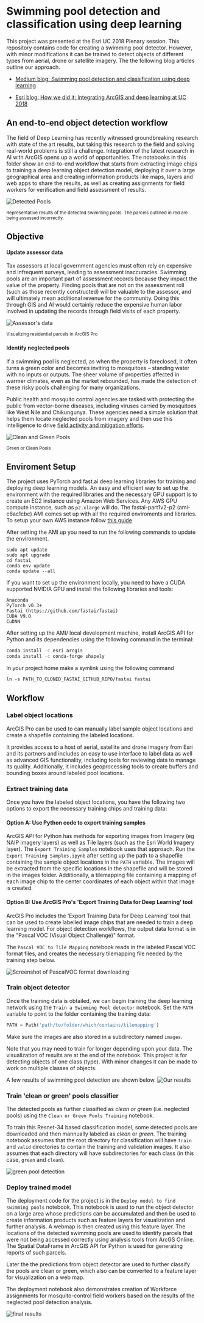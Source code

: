 # Swimming pool detection and classification using deep learning
This project was presented at the Esri UC 2018 Plenary session. This repository contains code for creating a swimming pool detector. However, with minor modifications it can be trained to detect objects of different types from aerial, drone or satellite imagery. The the following blog articles outline our approach.

* [Medium blog: Swimming pool detection and classification using deep learning](https://medium.com/geoai/swimming-pool-detection-and-classification-using-deep-learning-aaf4a3a5e652)

* [Esri blog: How we did it: Integrating ArcGIS and deep learning at UC 2018](https://www.esri.com/arcgis-blog/products/api-python/analytics/how-we-did-it-integrating-arcgis-and-machine-learning-at-uc-2018/?adumkts=product&adupro=ArcGIS_Enterprise&aduc=social&adum=external&aduSF=twitter&utm_Source=social&aduca=ArcGIS_Enterprise_Releases&adut=deeplearningUC_blog&sf_id=701f2000000rpeWAAQ&adbsc=social2466101&adbid=1021789845209804800&adbpl=tw&adbpr=80676821)


## An end-to-end object detection workflow
The field of Deep Learning has recently witnessed groundbreaking research with state of the art results, but taking this research to the field and solving real-world problems is still a challenge. Integration of the latest research in AI with ArcGIS opens up a world of opportunities. The notebooks in this folder show an end-to-end workflow that starts from extracting image chips to training a deep learning object detection model, deploying it over a large geographical area and creating information products like maps, layers and web apps to share the results, as well as creating assignments for field workers for verification and field assessment of results.

![Detected Pools](https://cdn-images-1.medium.com/max/896/1*17wkvk94x7EKx8u33FQdwA.png)

<sub> Representative results of the detected swimming pools. The parcels outlined in red are being assessed incorrectly.</sub>  

## Objective

#### Update assessor data

Tax assessors at local government agencies must often rely on expensive and infrequent surveys, leading to assessment inaccuracies. Swimming pools are an important part of assessment records because they impact the value of the property. Finding pools that are not on the assessment roll (such as those recently constructed) will be valuable to the assessor, and will ultimately mean additional revenue for the community. Doing this through GIS and AI would certainly reduce the expensive human labor involved in updating the records through field visits of each property.

![Assessor's data](https://www.esri.com/arcgis-blog/wp-content/uploads/2018/07/pools1.png "Visualizing residential parcels in ArcGIS Pro")

<sub> Visualizing residential parcels in ArcGIS Pro </sub>  

#### Identify neglected pools

If a swimming pool is neglected, as when the property is foreclosed, it often turns a green color and becomes inviting to mosquitoes – standing water with no inputs or outputs. The sheer volume of properties affected in warmer climates, even as the market rebounded, has made the detection of these risky pools challenging for many organizations.

Public health and mosquito control agencies are tasked with protecting the public from vector-borne diseases, including viruses carried by mosquitoes like West Nile and Chikungunya. These agencies need a simple solution that helps them locate neglected pools from imagery and then use this intelligence to drive [field activity and mitigation efforts](http://solutions.arcgis.com/local-government/public-works/mosquito-control/).

![Clean and Green Pools](https://www.esri.com/arcgis-blog/wp-content/uploads/2018/07/pools2.png)

<sub>  Green or Clean Pools </sub>  

## Enviroment Setup

The project uses PyTorch and fast.ai deep learning libraries for training and deploying deep learning models. An easy and efficient way to set up the environment with the required libraries and the necessary GPU support is to create an EC2 instance using Amazon Web Services. Any AWS GPU compute instance, such as `p2.xlarge` will do. The fastai-part1v2-p2 (ami-c6ac1cbc) AMI comes set up with all the required enviroments and libraries. To setup your own AWS instance follow [this guide](https://github.com/reshamas/fastai_deeplearn_part1/blob/master/tools/aws_ami_gpu_setup.md)

After setting the AMI up you need to run the following commands to update the environment.
```shell
sudo apt update
sudo apt upgrade
cd fastai
conda env update
conda update --all 
```

If you want to set up the environment locally, you need to have a CUDA supported NVIDIA GPU and install the following libraries and tools:
```
Anaconda
PyTorch v0.3+
Fastai (https://github.com/fastai/fastai)
CUDA V9.0
CuDNN
```

After setting up the AMI/ local development machine, install ArcGIS API for Python and its dependencies using the following command in the terminal:

```bash
conda install -c esri arcgis
conda install -c conda-forge shapely
```

In your project home make a symlink using the following command
```shell
ln -s PATH_TO_CLONED_FASTAI_GITHUB_REPO/fastai fastai
```

## Workflow

### Label object locations

ArcGIS Pro can be used to can manually label sample object locations and create a shapefile containing the labeled locations.

It provides access to a host of aerial, satellite and drone imagery from Esri and its partners and includes an easy to use interface to label data as well as advanced GIS functionality, including tools for reviewing data to manage its quality. Additionally, it includes geoprocessing tools to create buffers and bounding boxes around labeled pool locations.

### Extract training data

Once you have the labeled object locations, you have the following two options to export the necessary training chips and training data:

#### Option A: Use Python code to export training samples
ArcGIS API for Python has methods for exporting images from Imagery (eg NAIP imagery layers) as well as Tile layers (such as the Esri World Imagery layer). The `Export Training Samples` notebook uses that approach. Run the `Export Training Samples.ipynb` after setting up the path to a shapefile containing the sample object locations in the `PATH` variable. The images will be extracted from the specific locations in the shapefile and will be stored in the images folder. Additionally, a tilemapping file containing a mapping of each image chip to the center coordinates of each object within that image is created.

#### Option B: Use ArcGIS Pro's 'Export Training Data for Deep Learning’ tool 
ArcGIS Pro includes the ‘Export Training Data for Deep Learning’ tool that can be used to create labelled image chips that are needed to train a deep learning model. For object detection workflows, the output data format is in the "Pascal VOC (Visual Object Challenge)" format.

The `Pascal VOC to Tile Mapping` notebook reads in the labeled Pascal VOC format files, and creates the necessary tilemapping file needed by the training step below.

![Screenshot of PascalVOC format downloading](https://user-images.githubusercontent.com/16683472/43246778-5d7ab360-90d0-11e8-930a-d664322992e1.png)

### Train object detector

Once the training data is obtailed, we can begin training the deep learning network using the `Train a Swimming Pool detector` notebook. Set the `PATH` variable to point to the folder containing the training data:

```python
PATH = Path('path/to/folder/which/contains/tilemapping')
```

Make sure the images are also stored in a subdirectory named `images`.

Note that you may need to train for longer depending upon your data. The visualization of results are at the end of the notebook. This project is for detecting objects of one class (type). With minor changes it can be made to work on multiple classes of objects. 

A few results of swimming pool detection are shown below.
![Our results](https://cdn-images-1.medium.com/max/716/1*rCYlCzQu4EODnOb986m07Q.png)

### Train 'clean or green' pools classifier

The detected pools as further classified as *clean or green* (i.e. neglected pools) using the `Clean or Green Pools Training` notebook.

To train this Resnet-34 based classification model, some detected pools are downloaded and then mannually labeled as *clean* or *green*. The training notebook assumes that the root directory for classification will have `train` and `valid` directories to contain the training and validation images. It also assumes that each directory will have subdirectories for each class (in this case, `green` and `clean`).

![green pool detection](https://cdn-images-1.medium.com/max/896/1*RLD_PDZHBUl1oAYcv7aQOA.png)

### Deploy trained model

The deployment code for the project is in the `Deploy model to find swimming pools` notebook. This notebook is used to run the object detector on a large area whose predictions can be accumulated and then be used to create information products such as feature layers for visualization and further analysis. A webmap is then created using this feature layer. The locations of the detected swimming pools are used to identify parcels that were not being accessed correctly using analysis tools from ArcGS Online. The Spatial DataFrame in ArcGIS API for Python is used for generating reports of such parcels.

Later the the predictions from object detector are used to further classify the pools are clean or green, which also can be converted to a feature layer for visualization on a web map.

The deployment notebook also demonstrates creation of Workforce assignments for mosquito-control field workers based on the results of the neglected pool detection analysis.

![final results](https://cdn-images-1.medium.com/max/896/1*6-y2UbWpuHvZyEhn3vbPuA.png)
